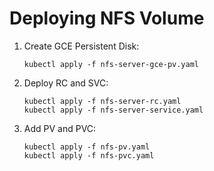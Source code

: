 # Deploying NFS Volume

1.  Create GCE Persistent Disk:

        kubectl apply -f nfs-server-gce-pv.yaml

2.  Deploy RC and SVC:

        kubectl apply -f nfs-server-rc.yaml
        kubectl apply -f nfs-server-service.yaml

3.  Add PV and PVC:

        kubectl apply -f nfs-pv.yaml
        kubectl apply -f nfs-pvc.yaml
